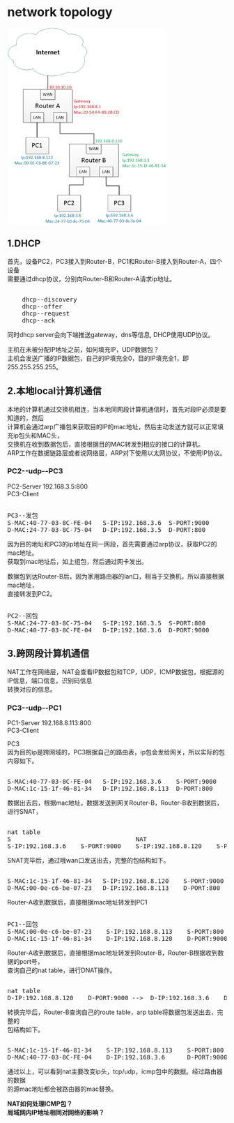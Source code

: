 # network topology  
  
<img src="https://github.com/shi-hao/computer_network_prog/blob/master/topology-1.jpg" width="364" height="450" />  
  
## 1.DHCP    
首先，设备PC2，PC3接入到Router-B，PC1和Router-B接入到Router-A，四个设备    
需要通过dhcp协议，分别向Router-B和Router-A请求ip地址。    
<pre>  
	dhcp--discovery    
	dhcp--offer    
	dhcp--request    
	dhcp--ack    
</pre>  
同时dhcp server会向下端推送gateway，dns等信息, DHCP使用UDP协议。    
  
主机在未被分配IP地址之前，如何填充IP，UDP数据包？    
主机会发送广播的IP数据包，自己的IP填充全0，目的IP填充全1，即255.255.255.255。    
  
## 2.本地local计算机通信    
本地的计算机通过交换机相连，当本地同网段计算机通信时，首先对段IP必须是要知道的，然后    
计算机会通过arp广播包来获取目的IP的mac地址，然后主动发送方就可以正常填充ip包头和MAC头，    
交换机在收到数据包后，直接根据目的MAC转发到相应的接口的计算机。    
ARP工作在数据链路层或者说网络层，ARP对下使用以太网协议，不使用IP协议。    
  
### PC2--udp--PC3    
PC2-Server  192.168.3.5:800    
PC3-Client    
  
<pre>  
PC3--发包    
S-MAC:40-77-03-8C-FE-04   S-IP:192.168.3.6  S-PORT:9000    
D-MAC:24-77-03-8C-75-04   D-IP:192.168.3.5  D-PORT:800    
</pre>  
  
因为目的地址和PC3的ip地址在同一网段，首先需要通过arp协议，获取PC2的mac地址。    
获取到mac地址后，如上组包，然后通过网卡发出。    
  
数据包到达Router-B后，因为家用路由器的lan口，相当于交换机，所以直接根据mac地址，    
直接转发到PC2。  
  
<pre>  
PC2--回包    
S-MAC:24-77-03-8C-75-04   S-IP:192.168.3.5  S-PORT:800    
D-MAC:40-77-03-8C-FE-04   D-IP:192.168.3.6  D-PORT:9000    
</pre>  
  
  
## 3.跨网段计算机通信    
NAT工作在网络层，NAT会查看IP数据包和TCP，UDP，ICMP数据包，根据源的IP信息，端口信息，识别码信息    
转换对应的信息。    
  
  
### PC3--udp--PC1    
PC1-Server  192.168.8.113:800    
PC3-Client    
  
PC3    
因为目的ip是跨网域的，PC3根据自己的路由表，ip包会发给网关，所以实际的包内容如下。    
  
<pre>  
S-MAC:40-77-03-8C-FE-04   S-IP:192.168.3.6    S-PORT:9000     
D-MAC:1c-15-1f-46-81-34   D-IP:192.168.8.113  D-PORT:800    
</pre>  
  
数据出去后，根据mac地址，数据发送到网关Router-B，Router-B收到数据后，进行SNAT，     
<pre>  
nat table      
S                                  NAT    
S-IP:192.168.3.6    S-PORT:9000    S-IP:192.168.8.120    S-PORT:9000     
</pre>  
SNAT完毕后，通过哦wan口发送出去，完整的包结构如下。  
  
<pre>  
S-MAC:1c-15-1f-46-81-34   S-IP:192.168.8.120    S-PORT:9000     
D-MAC:00-0e-c6-be-07-23   D-IP:192.168.8.113    D-PORT:800    
</pre>  
  
Router-A收到数据后，直接根据mac地址转发到PC1    
  
<pre>  
PC1--回包    
S-MAC:00-0e-c6-be-07-23    S-IP:192.168.8.113    S-PORT:800     
D-MAC:1c-15-1f-46-81-34    D-IP:192.168.8.120    D-PORT:9000      
</pre>  
  
Router-A收到数据后，直接根据mac地址转发到Router-B，Router-B根据收到数据的port号，    
查询自己的nat table，进行DNAT操作。    
<pre>  
nat table      
D-IP:192.168.8.120    D-PORT:9000 -->  D-IP:192.168.3.6    D-PORT:9000   
</pre>  
转换完毕后，Router-B查询自己的route table，arp table将数据包发送出去，完整的    
包结构如下。    
<pre>  
S-MAC:1c-15-1f-46-81-34    S-IP:192.168.8.113    S-PORT:800     
D-MAC:40-77-03-8C-FE-04    D-IP:192.168.3.6      D-PORT:9000      
</pre>  
通过以上，可以看到nat主要改变ip头，tcp/udp，icmp包中的数据。经过路由器的数据    
的源mac地址都会被路由器的mac替换。    
  
  
**NAT如何处理ICMP包？**  
**局域网内IP地址相同对网络的影响？**  
